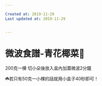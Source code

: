 ```yaml
---

Created at: 2019-11-29
Last updated at: 2019-11-29


---
```


# 微波食譜-青花椰菜🥦


200克一棵
切小朵後放入盒內加蓋微波2分鐘

☘️若只有50克一小棵的話就用小盒子40秒即可！

